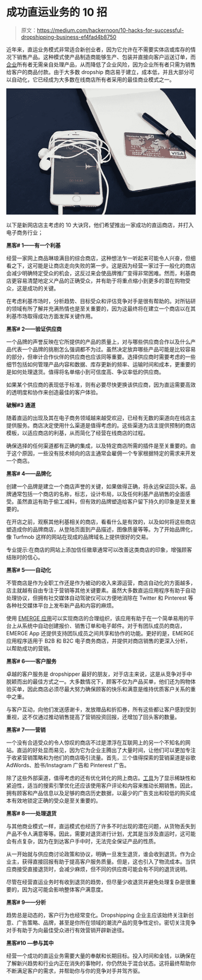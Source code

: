 # 成功直运业务的 10 招

> 原文：<https://medium.com/hackernoon/10-hacks-for-successful-dropshipping-business-ef4fad4b8750>

近年来，直运业务模式非常适合新创业者，因为它允许在不需要实体店或库存的情况下销售产品。这种模式使产品制造商能够生产、包装并直接向客户运送订单，而[企业](https://hackernoon.com/tagged/business)所有者无需亲自处理产品，从而降低了企业风险，因为企业所有者只需为销售给客户的商品付款。由于大多数 dropship 商店易于建立，成本低，并且大部分可以自动化，它已经成为大多数在线商店所有者采用的最佳商业模式之一。

![](img/340f90f6204ae6e2ff69cd10663017e0.png)

以下是新网店店主考虑的 10 大诀窍，他们希望推出一家成功的直运商店，并打入电子商务行业；

**黑客# 1——有一个利基**

经营一家网上商品琳琅满目的综合商店，这种想法乍一听起来可能令人兴奋，但细看之下，这可能是让商店走向失败的第一步。这是因为经营一家过于一般化的商店会减少明确特定受众的机会，这反过来会使品牌推广变得非常困难。然而，利基商店更容易清楚地定义产品的正确受众，并有助于将重点缩小到更多的潜在购物受众，这是成功的关键。

在考虑利基市场时，分析趋势、目标受众和评估竞争对手是很有帮助的。对所钻研的领域有所了解并充满热情也是至关重要的，因为这最终将在建立一个商店以在其利基市场取得成功方面发挥关键作用。

**黑客# 2——验证供应商**

一个品牌的声誉反映在它所提供的产品的质量上，对与哪些供应商合作以及什么产品代表一个品牌的挑剔怎么强调都不为过。虽然决定放弃哪些产品可能是比较容易的部分，但审计合作伙伴的供应商也应该同等重要。选择供应商时需要考虑的一些细节包括如何管理产品内容和数据、库存更新的频率、运输时间和成本，更重要的是如何处理退货。值得将名单缩小到可信度高、争议率低的供应商。

如果某个供应商的表现低于标准，则有必要尽快更换该供应商，因为直运需要高效的透明度和协作来创造最佳的客户体验。

**破解#3 通道**

随着直运的出现及其在电子商务领域越来越受欢迎，已经有无数的渠道向在线店主提供服务。商店决定使用什么渠道是值得考虑的。这些渠道为店主提供预制的商店模板，以适应商店的利基，从而简化了经营在线商店的过程。

确保选择的任何渠道都有正确的集成，以及特定商店所需的插件是至关重要的。由于这个原因，一些没有技术倾向的店主通常会雇佣一个专家根据特定的需求来开发一个商店。

**黑客# 4——品牌化**

创建一个品牌是建立一个商店声誉的关键，如果做得正确，将永远保证回头客。品牌通常包括一个商店的名称，标志，设计布局，以及任何利基产品销售的全面感受。虽然直运有助于偷工减料，但有效的品牌塑造给客户留下持久的印象是至关重要的。

在开店之前，观察其他利基相关的商店，看看什么是有效的，以及如何将这些商店塑造成你的品牌商店，从登陆页面到产品描述，图像质量等等。为了开始品牌化，像 Turfmob 这样的网站在现成的品牌域名上提供很好的交易。

专业提示:在商店的网站上添加信任徽章通常可以改善这类商店的印象，增强顾客结账时的信心。

**黑客# 5——自动化**

不管商店是作为全职工作还是作为被动的收入来源运营，商店自动化的方面越多，店主就越有自由专注于营销等其他关键要素。虽然大多数直运应用程序有助于自动处理协议，但拥有社交媒体自动驾驶仪可以方便地消除在 Twitter 和 Pinterest 等各种社交媒体平台上发布新产品和内容的麻烦。

使用 [EMERGE 应用](http://emergeapp.net)可以实现商店的合理组织，该应用有助于在一个简单易用的平台上从系统中自动创建报价、销售订单和电子邮件。对于有团队成员的商店，EMERGE App 还提供支持团队成员之间共享和协作的功能。更好的是，EMERGE 应用程序适用于 B2B 和 B2C 电子商务商店，并提供对商店销售的更深入分析，以帮助成功的营销。

**黑客# 6——客户服务**

卓越的客户服务是 dropshipper 最好的朋友，对于店主来说，这是从竞争对手中脱颖而出的最佳方式之一。大多数情况下，顾客不仅为产品买单，他们还为购物体验买单，因此商店必须尽最大努力确保顾客的快乐和满意是维持优质客户关系的重中之重。

与客户互动，向他们发送感谢卡，发放赠品和折扣券，所有这些都让客户感到受到重视，这不仅通过推动销售提高了营销投资回报，还增加了回头客的数量。

**黑客# 7——营销**

一个没有合适受众的令人惊叹的商店不过是漂浮在互联网上的另一个不知名的网站。直运的好处显而易见，因为它为企业主腾出了大量时间，让他们可以更加专注于收紧营销策略和为他们的商店吸引流量。首先，三个值得探索的营销渠道是谷歌 AdWords、脸书/Instagram 广告和 Pinterest 广告。

除了这些外部渠道，值得考虑的还有优化转化的网上商店。[工具](https://hackernoon.com/tagged/tools)为了显示稀缺性和紧迫性，适当的搜索引擎优化还应该使用客户评论和内容来推动长期销售。因此，拥有顾客和产品信息以及足够的商店历史数据，以最少的广告支出和较低的购买成本有效地锁定正确的受众是至关重要的。

**黑客# 8——处理退货**

与其他商业模式一样，直运模式也经历了许多不时出现的潜在问题，从货物丢失到产品不令人满意等等。因此，需要对退货进行计划，尤其是当涉及直运时，这可能会有点复杂，因为在到达客户手中时，无法完全保证产品的性质。

从一开始就与供应商讨论政策和协议，明确一旦发生退货，谁会收到退货。作为企业主，获得直接回报有助于提高客户服务质量。但是，这也引入了物流成本。当供应商接受直接退货时，会减少麻烦，但不同的供应商可能会有不同的退货说明。

尽管在经营直运业务时有收到退货的趋势，但尽量少收退货并避免处理复杂是很重要的，因为这可能会影响整体客户满意度。

**黑客# 9——分析**

趋势总是动态的，客户行为也经常变化。Dropshipping 企业主应该始终关注新创意、广告策略、品牌，甚至是你所在领域的潮流产品的竞争性定价。密切关注竞争对手有助于为向最佳受众进行有效营销开辟新途径。

**黑客#10 —参与其中**

经营一个成功的直运业务需要大量的奉献和长期目标。投入时间和金钱，以确保在了解新兴趋势和行业内正在消失的事物时，你仍然处于混合状态。这将最终帮助你不断满足客户的需求，并帮助你与你的竞争对手并驾齐驱。